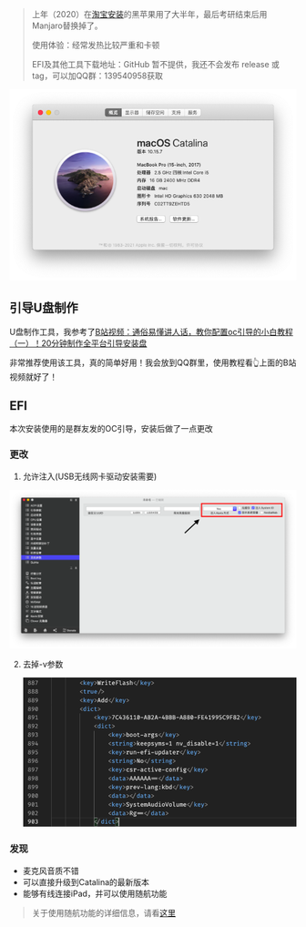 > 上年（2020）在[淘宝安装](2020SpringFestival)的黑苹果用了大半年，最后考研结束后用Manjaro替换掉了。
>
> 使用体验：经常发热比较严重和卡顿
>
> EFI及其他工具下载地址：GitHub 暂不提供，我还不会发布 release 或 tag，可以加QQ群：139540958获取

<img src="images/about this mac.png" alt="about this mac" style="zoom:85%;" />

## 引导U盘制作

U盘制作工具，我参考了[B站视频：通俗易懂讲人话，教你配置oc引导的小白教程（一）！20分钟制作全平台引导安装盘](https://www.bilibili.com/video/BV1Ci4y177ap)

非常推荐使用该工具，真的简单好用！我会放到QQ群里，使用教程看👆上面的B站视频就好了！

## EFI

本次安装使用的是群友发的OC引导，安装后做了一点更改

### 更改

1. 允许注入(USB无线网卡驱动安装需要)

<img src="images/Clover Configurator.png" alt="Clover Configurator" style="zoom:50%;" />

2. 去掉-v参数

   <img src="images/del -v.png" alt="del -v" style="zoom:65%;" />

### 发现

- 麦克风音质不错
- 可以直接升级到Catalina的最新版本
- 能够有线连接iPad，并可以使用随航功能

> 关于使用随航功能的详细信息，请看[这里](随航.md)

